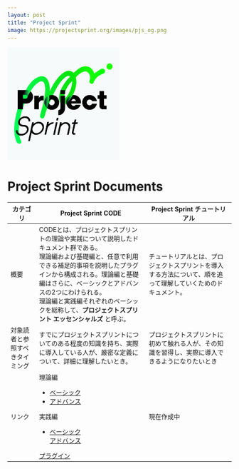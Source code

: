 ```yaml
---
layout: post
title: "Project Sprint"
image: https://projectsprint.org/images/pjs_og.png
---
```


<img alt="Project Sprint" src="../images/pjs_logo.png" width="50%" />

# Project Sprint Documents

|カテゴリ|Project Sprint CODE|Project Sprint チュートリアル|
|----|----|----|
|概要|CODEとは、プロジェクトスプリントの理論や実践について説明したドキュメント群である。<br>理論編および基礎編と、任意で利用できる補足的事項を説明したプラグインから構成される。理論編と基礎編はさらに、ベーシックとアドバンスの2つにわけられる。<br>理論編と実践編それぞれのベーシックを総称して、**プロジェクトスプリント エッセンシャルズ** と呼ぶ。|チュートリアルとは、プロジェクトスプリントを導入する方法について、順を追って理解していくためのドキュメント。|
|対象読者と参照すべきタイミング|すでにプロジェクトスプリントについてのある程度の知識を持ち、実際に導入している人が、厳密な定義について、詳細に理解したいとき。|プロジェクトスプリントに初めて触れる人が、その知識を習得し、実際に導入できるようになりたいとき|
|リンク|理論編<ul><li>[ベーシック](../ja/theory/basic.md)</li><li>[アドバンス](../ja/theory/advance.md)</il></ul>実践編<ul><li>[ベーシック](../ja/practice/basic.md)</li><il>[アドバンス](../ja/practice/advance.md)</il></ul>[プラグイン](../ja/plug-in/index.md)|現在作成中|
